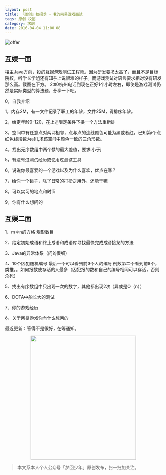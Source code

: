 ```yaml
---
layout: post
title: 『原创』校招季 - 我的网易游戏面试
tags: 原创 校招
category: 求职
date: 2016-04-04 11:00:08
---
```


![offer](http://7xlkoc.com1.z0.glb.clouddn.com/wp-content/uploads/2016/04/201604020606048.png)

## 互娱一面

楼主Java方向，投的互娱游戏测试工程师。因为研发要求太高了，而且不是目标院校，听学长学姐还有知乎上说很难的样子。而游戏测试对语言要求相对没有研发那么高。截图在下方。
2:00杭州电话到现在正好1个小时左右，即使是游戏测试仍然是实际类型的算法题，分享一下吧。

0，自我介绍

1，内存2M，有一文件记录了职工的年龄，文件25M，请排序年龄。

2，给定年龄0-120，在上述限定条件下换一个方法重新排

3，空间中有任意点对两两相邻，点与点的连线颜色可能为黑或者红，已知第i个点红色线段数为a[i],求该空间中颜色一致的三角形数。

4，找出无序数组中两个数的最大差值，要求i小于j

5，有没有过测试经历或使用过测试工具

6，说说你最喜爱的一个游戏以及为什么喜欢，优点在哪？

7，给你一个镜子，除了日常的打扮之用外，还能干嘛

8，可以实习的地点和时间

9，你有什么想问的

## 互娱二面

1、m＊n的方格  矩形数目

2、给定初始成语和终止成语和成语库寻找最快完成成语接龙的方法

3、Java的异常体系（问的很细）

4、10个囚犯随机编号 最后一个可以看到前9个人的编号 倒数第二个看到前8个，类推。。如何报数使存活的人最多（囚犯报的数和自己的编号相同可以存活，否则杀死）

5、找出有序数组中只出现一次的数字，其他都出现2次（异或是O（n））

6、DOTA中船长大的测试

7、你的游戏经历

8、关于网易游戏你有什么想问的

最近更新：答得不是很好，在等通知。

<div align="center">
<img src="https://chucheng92.github.io/assets/img/qrcode-logo.png" width="340" height="400" />
</div>

> 本文系本人个人公众号「梦回少年」原创发布，扫一扫加关注。